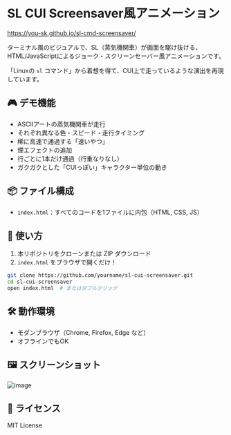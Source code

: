 # SL CUI Screensaver風アニメーション

https://you-sk.github.io/sl-cmd-screensaver/

ターミナル風のビジュアルで、SL（蒸気機関車）が画面を駆け抜ける、HTML/JavaScriptによるジョーク・スクリーンセーバー風アニメーションです。

「Linuxの `sl` コマンド」から着想を得て、CUI上で走っているような演出を再現しています。

## 🎮 デモ機能

- ASCIIアートの蒸気機関車が走行
- それぞれ異なる色・スピード・走行タイミング
- 稀に高速で通過する「速いやつ」
- 煙エフェクトの追加
- 行ごとに1本だけ通過（行重なりなし）
- ガクガクとした「CUIっぽい」キャラクター単位の動き

## 📦 ファイル構成

- `index.html`：すべてのコードを1ファイルに内包（HTML, CSS, JS）

## 🚀 使い方

1. 本リポジトリをクローンまたは ZIP ダウンロード
2. `index.html` をブラウザで開くだけ！

```bash
git clone https://github.com/yourname/sl-cui-screensaver.git
cd sl-cui-screensaver
open index.html  # またはダブルクリック
```

## 🛠 動作環境

- モダンブラウザ（Chrome, Firefox, Edge など）
- オフラインでもOK

## 🖼 スクリーンショット

![image](https://github.com/user-attachments/assets/88927a9b-9420-49ec-adbd-8b5750fa3645)

## 📄 ライセンス

MIT License

